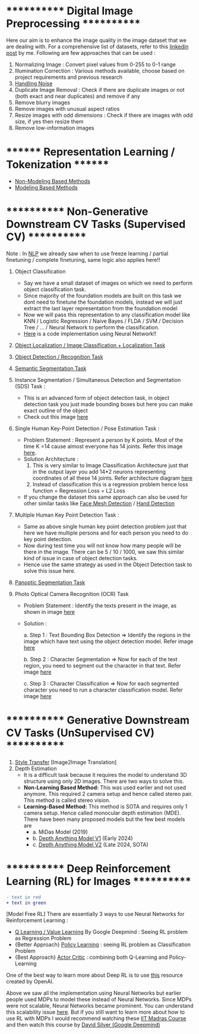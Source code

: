 # ********** Digital Image Preprocessing **********

Here our aim is to enhance the image quality in the image dataset that we are dealing with. For a comprehensive list of datasets, refer to this [linkedin post](https://www.linkedin.com/feed/update/urn:li:activity:7269031439713656832/) by me. Following are few approaches that can be used :  

1. Normalizing Image : Convert pixel values from 0-255 to 0-1 range
2. Illumination Correction : Various methods available, choose based on project requirements and previous research
3. [Handling Noise](https://github.com/khetansarvesh/CV/blob/main/notes/Handling_Noise.pdf)
4. Duplicate Image Removal : Check if there are duplicate images or not (both exact and near duplicates) and remove if any
5. Remove blurry images
6. Remove images with unusual aspect ratios
7. Resize images with odd dimensions : Check if there are images with odd size, if yes then resize them
8. Remove low-information images












# ****** Representation Learning / Tokenization ******

- [Non-Modeling Based Methods](https://khetansarvesh.medium.com/non-modelling-methods-for-image-representation-learning-5a3b80a31a29)
- [Modeling Based Methods](https://www.google.com/url?q=https://khetansarvesh.medium.com/modelling-based-methods-for-image-representation-learning-48cd5f56ad0d&sa=D&source=docs&ust=1733758892238210&usg=AOvVaw1HeO_DRIuK6YLyDS-Ne3gT)










# **********  Non-Generative Downstream CV Tasks (Supervised CV)  **********

Note : In [NLP](https://docs.google.com/document/d/18uKePZSgFpufsPhpcLj0rSjsuFPhm6_GcjnRPOrJCog/edit?tab=t.0) we already saw when to use freeze learning / partial finetuning / complete finetuning, same logic also applies here!! 

1. Object Classification
   - Say we have a small dataset of images on which we need to perform object classification task.
   - Since majority of the foundation models are built on this task we dont need to finetune the foundation models, instead we will just extract the last layer representation from the foundation model
   - Now we will pass this representation to any classification model like KNN / Logistic Regression / Naive Bayes / FLDA / SVM / Decision Tree / … / Neural Network to perform the classification.
   - [Here](https://github.com/khetansarvesh/CV/blob/main/im_classification/image_classification_freeze_learning.ipynb) is a code implementation using Neural Network!!
2. [Object Localization / Image Classification + Localization Task](https://pub.towardsai.net/computer-vision-object-localization-task-2d536238510f)
3. [Object Detection / Recognition Task](https://pub.towardsai.net/computer-vision-object-detection-task-b572d58f2ada)

4. [Semantic Segmentation Task](https://levelup.gitconnected.com/semantic-segmentation-models-clearly-explained-780bde9515b5)
5. Instance Segmentation / Simultaneous Detection and Segmentation (SDS) Task : 
   - This is an advanced form of object detection task, in object detection task you just made bounding boxes but here you can make exact outline of the object
   - Check out this image [here](https://miro.medium.com/v2/resize:fit:1100/format:webp/1*SNvD04dEFIDwNAqSXLQC_g.jpeg)

6. Single Human Key-Point Detection / Pose Estimation Task : 
   - Problem Statement : Represent a person by K points. Most of the time K =14 cause almost everyone has 14 joints. Refer this image [here](https://github.com/khetansarvesh/CV/blob/main/notes/pose_estimation_prb_statement.png).
   - Solution Architecture : 
      1. This is very similar to Image Classification Architecture just that in the output layer you add 14*2 neurons representing coordinates of all these 14 joints. Refer architecture diagram [here](https://github.com/khetansarvesh/CV/blob/main/notes/pose_estimation_arch.png) 
      2. Instead of classification this is a regression problem hence loss function = Regression Loss = L2 Loss
   - If you change the dataset this same approach can also be used for other similar tasks like [Face Mesh Detection](https://ai.google.dev/static/edge/mediapipe/images/solutions/examples/face_landmark.png) / [Hand Detection](https://learnopencv.com/wp-content/uploads/2018/10/hand-output-skeleton.jpg) 
7. Multiple Human Key Point Detection Task : 
   - Same as above single human key point detection problem just that here we have multiple persons and for each person you need to do key point detection. 
   - Now during test time you will not know how many people will be there in the image. There can be 5 / 10 / 1000, we saw this similar kind of issue in case of object detection tasks.
   - Hence use the same strategy as used in the Object Detection task to solve this issue here.

8. [Panoptic Segmentation Task](https://github.com/khetansarvesh/CV/tree/main/panoptic_segmentation)
9. Photo Optical Camera Recognition (OCR) Task
    - Problem Statement : Identify the texts present in the image, as shown in image [here](https://github.com/khetansarvesh/CV/blob/main/notes/ocr_prb_statement.png)
    - Solution :
      
      a. Step 1 : Text Bounding Box Detection => Identify the regions in the image which have text using the object detection model. Refer image [here](https://github.com/khetansarvesh/CV/blob/main/notes/txt_det.png)
      
      b. Step 2 : Character Segmentation => Now for each of the text region, you need to segment out the character in that text. Refer image [here](https://github.com/khetansarvesh/CV/blob/main/notes/char_seg.png)

      c. Step 3 : Character Classification => Now for each segmented character you need to run a character classification model. Refer image [here](https://github.com/khetansarvesh/CV/blob/main/notes/char_class.png)
    





# **********  Generative Downstream CV Tasks (UnSupervised CV)  **********

1. [Style Transfer](https://khetansarvesh.medium.com/image2image-translation-task-588d134e9ee8) [Image2Image Translation]
2. Depth Estimation
   - It is a difficult task because it requires the model to understand 3D structure using only 2D images. There are two ways to solve this.
   - **Non-Learning Based Method:** This was used earlier and not used anymore. This required 2 camera setup and hence called stereo pair. This method is called stereo vision.
   - **Learning-Based Method:** This method is SOTA and requires only 1 camera setup. Hence called monocular depth estimation (MDE). There have been many proposed models but the few best models are 
        - a. MiDas Model (2019)
        - b. [Depth Anything Model V1](https://depth-anything.github.io/) (Early 2024)
        - c. [Depth Anything Model V2](https://depth-anything-v2.github.io/) (Late 2024, SOTA)
    

# **********  Deep Reinforcement Learning (RL) for Images  **********
```diff
- text in red
+ text in green
```
[Model Free RL] There are essentially 3 ways to use Neural Networks for Reinforcement Learning : 
- [Q Learning / Value Learning](https://khetansarvesh.medium.com/q-learning-deep-reinforcement-learning-ff162e9aca18) By Google Deepmind : Seeing RL problem as Regression Problem
- {Better Approach} [Policy Learning](https://khetansarvesh.medium.com/policy-learning-deep-reinforcement-learning-83fb6e5aa025) : seeing RL problem as Classification Problem
- {Best Approach} [Actor Critic]() : combining both Q-Learning and Policy-Learning

One of the best way to learn more about Deep RL is to use [this](https://spinningup.openai.com/en/latest/index.html) resource created by OpenAI.

Above we saw all the implementation using Neural Networks but earlier people used MDPs to model these instead of Neural Networks. Since MDPs were not scalable, Neural Networks became prominent. You can understand this scalability issue [here](https://www.youtube.com/watch?v=SgC6AZss478&list=PLs8w1Cdi-zvYviYYw_V3qe6SINReGF5M-&index=4). But if you still want to learn more about how to use RL with MDPs I would recommend watching these [IIT Madras Course](https://www.youtube.com/playlist?list=PLEAYkSg4uSQ0Hkv_1LHlJtC_wqwVu6RQX) and then watch this course by [David Silver (Google Deepmind)](https://www.davidsilver.uk/teaching/)
